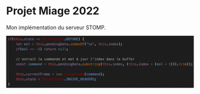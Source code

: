 # Projet Miage 2022

Mon implémentation du serveur STOMP.

[![C0de](code.png)](https://youtu.be/dQw4w9WgXcQ)
